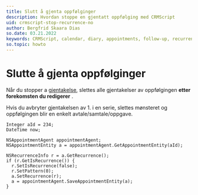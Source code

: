 ```yaml
---
title: Slutt å gjenta oppfølginger
description: Hvordan stoppe en gjentatt oppfølging med CRMScript
uid: crmscript-stop-recurrence-no
author: Bergfrid Skaara Dias
so.date: 03.21.2022
keywords: CRMScript, calendar, diary, appointments, follow-up, recurrence
so.topic: howto
---
```



# Slutte å gjenta oppfølginger

Når du stopper a [gjentakelse][1], slettes alle gjentakelser av oppfølgingen **etter forekomsten du redigerer** .

Hvis du avbryter gjentakelsen av 1. i en serie, slettes mønsteret og oppfølgingen blir en enkelt avtale/samtale/oppgave.

```crmscript
Integer aId = 234;
DateTime now;

NSAppointmentAgent appointmentAgent;
NSAppointmentEntity a = appointmentAgent.GetAppointmentEntity(aId);

NSRecurrenceInfo r = a.GetRecurrence();
if (r.GetIsRecurrence()) {
  r.SetIsRecurrence(false);
  r.SetPattern(0);
  a.SetRecurrence(r);
  a = appointmentAgent.SaveAppointmentEntity(a);
}
```

<!-- Referenced links -->
[1]: ../../recurring-appointments.md
